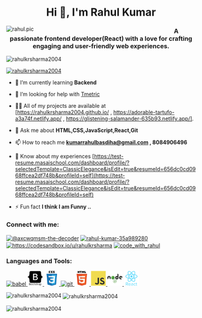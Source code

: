 <h1 align="center">Hi 👋, I'm Rahul Kumar</h1>
<img width='400px'align='left' src='https://user-images.githubusercontent.com/55389276/140866485-8fb1c876-9a8f-4d6a-98dc-08c4981eaf70.gif' alt='rahul.pic' />
<h3 align="center">A passionate frontend developer(React) with a love for crafting engaging and user-friendly web experiences.</h3>

<p align="left"> <img src="https://komarev.com/ghpvc/?username=rahulkrsharma2004&label=Profile%20views&color=0e75b6&style=flat" alt="rahulkrsharma2004" /> </p>

<p align="left"> <a href="https://github.com/ryo-ma/github-profile-trophy"><img src="https://github-profile-trophy.vercel.app/?username=rahulkrsharma2004" alt="rahulkrsharma2004" /></a> </p>

- 🌱 I’m currently learning **Backend**

- 🤝 I’m looking for help with [Tmetric](adorable-tartufo-a3a74f.netlify.app)

- 👨‍💻 All of my projects are available at [https://rahulkrsharma2004.github.io/ , https://adorable-tartufo-a3a74f.netlify.app/ , https://glistening-salamander-635b93.netlify.app/].

- 💬 Ask me about **HTML,CSS,JavaScript,React,Git**

- 📫 How to reach me **kumarrahulbasdiha@gmail.com , 8084906496**

- 📄 Know about my experiences [https://test-resume.masaischool.com/dashboard/profile/?selectedTemplate=ClassicElegance&isEdit=true&resumeId=656dc0cd0968ffcea2df748b&profileId=self](https://test-resume.masaischool.com/dashboard/profile/?selectedTemplate=ClassicElegance&isEdit=true&resumeId=656dc0cd0968ffcea2df748b&profileId=self)

- ⚡ Fun fact **I think I am Funny ..**

<h3 align="left">Connect with me:</h3>
<p align="left">
<a href="https://codepen.io/@axcwqmsm-the-decoder" target="blank"><img align="center" src="https://raw.githubusercontent.com/rahuldkjain/github-profile-readme-generator/master/src/images/icons/Social/codepen.svg" alt="@axcwqmsm-the-decoder" height="30" width="40" /></a>
<a href="https://linkedin.com/in/rahul-kumar-35a989280" target="blank"><img align="center" src="https://raw.githubusercontent.com/rahuldkjain/github-profile-readme-generator/master/src/images/icons/Social/linked-in-alt.svg" alt="rahul-kumar-35a989280" height="30" width="40" /></a>
<a href="https://codesandbox.com/https://codesandbox.io/u/rahulkrsharma" target="blank"><img align="center" src="https://raw.githubusercontent.com/rahuldkjain/github-profile-readme-generator/master/src/images/icons/Social/codesandbox.svg" alt="https://codesandbox.io/u/rahulkrsharma" height="30" width="40" /></a>
<a href="https://www.youtube.com/c/code_with_rahul" target="blank"><img align="center" src="https://raw.githubusercontent.com/rahuldkjain/github-profile-readme-generator/master/src/images/icons/Social/youtube.svg" alt="code_with_rahul" height="30" width="40" /></a>
</p>

<h3 align="left">Languages and Tools:</h3>
<p align="left"> <a href="https://babeljs.io/" target="_blank" rel="noreferrer"> <img src="https://www.vectorlogo.zone/logos/babeljs/babeljs-icon.svg" alt="babel" width="40" height="40"/> </a> <a href="https://getbootstrap.com" target="_blank" rel="noreferrer"> <img src="https://raw.githubusercontent.com/devicons/devicon/master/icons/bootstrap/bootstrap-plain-wordmark.svg" alt="bootstrap" width="40" height="40"/> </a> <a href="https://www.w3schools.com/css/" target="_blank" rel="noreferrer"> <img src="https://raw.githubusercontent.com/devicons/devicon/master/icons/css3/css3-original-wordmark.svg" alt="css3" width="40" height="40"/> </a> <a href="https://git-scm.com/" target="_blank" rel="noreferrer"> <img src="https://www.vectorlogo.zone/logos/git-scm/git-scm-icon.svg" alt="git" width="40" height="40"/> </a> <a href="https://www.w3.org/html/" target="_blank" rel="noreferrer"> <img src="https://raw.githubusercontent.com/devicons/devicon/master/icons/html5/html5-original-wordmark.svg" alt="html5" width="40" height="40"/> </a> <a href="https://developer.mozilla.org/en-US/docs/Web/JavaScript" target="_blank" rel="noreferrer"> <img src="https://raw.githubusercontent.com/devicons/devicon/master/icons/javascript/javascript-original.svg" alt="javascript" width="40" height="40"/> </a> <a href="https://nodejs.org" target="_blank" rel="noreferrer"> <img src="https://raw.githubusercontent.com/devicons/devicon/master/icons/nodejs/nodejs-original-wordmark.svg" alt="nodejs" width="40" height="40"/> </a> <a href="https://reactjs.org/" target="_blank" rel="noreferrer"> <img src="https://raw.githubusercontent.com/devicons/devicon/master/icons/react/react-original-wordmark.svg" alt="react" width="40" height="40"/> </a> </p>

<p><img align="left" src="https://github-readme-stats.vercel.app/api/top-langs?username=rahulkrsharma2004&show_icons=true&locale=en&layout=compact" alt="rahulkrsharma2004" /></p>

<p>&nbsp;<img align="center" src="https://github-readme-stats.vercel.app/api?username=rahulkrsharma2004&show_icons=true&locale=en" alt="rahulkrsharma2004" /></p>

<p><img align="center" src="https://github-readme-streak-stats.herokuapp.com/?user=rahulkrsharma2004&" alt="rahulkrsharma2004" /></p>

